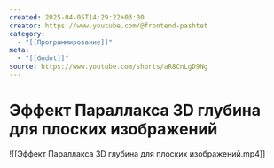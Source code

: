 ```yaml
---
created: 2025-04-05T14:29:22+03:00
creator: https://www.youtube.com/@frontend-pashtet
category:
  - "[[Программирование]]"
meta:
  - "[[Godot]]"
source: https://www.youtube.com/shorts/aR8CnLgD9Ng
---
```


# Эффект Параллакса  3D глубина для плоских изображений

![[Эффект Параллакса 3D глубина для плоских изображений.mp4]]
